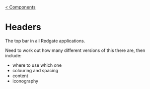 [\< Components](components.html)

# Headers

The top bar in all Redgate applications.

Need to work out how many different versions of this there are, then include:

* where to use which one
* colouring and spacing
* content
* iconography